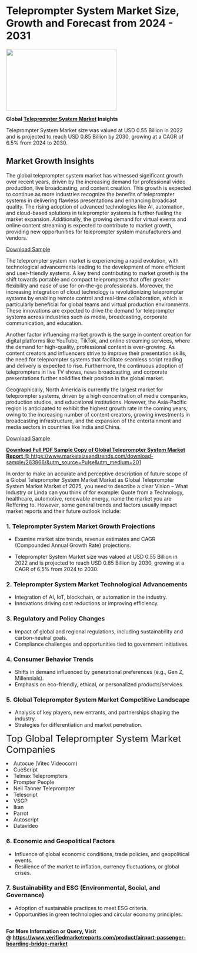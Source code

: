 <H1>Teleprompter System Market Size, Growth and Forecast from 2024 - 2031</H1><img class="aligncenter size-medium wp-image-584254" src="https://thirdeyenews.in/wp-content/uploads/2024/09/Global-Market-Research-300x168.jpeg" alt="" width="300" height="168" /><p><strong>Global&nbsp;<a href="https://www.marketsizeandtrends.com/download-sample/263866/&amp;utm_source=Pulse&amp;utm_medium=201">Teleprompter System Market</a> Insights</strong></p><p>Teleprompter System Market size was valued at USD 0.55 Billion in 2022 and is projected to reach USD 0.85 Billion by 2030, growing at a CAGR of 6.5% from 2024 to 2030.</p><p><h2>Market Growth Insights</h2> <p>The global teleprompter system market has witnessed significant growth over recent years, driven by the increasing demand for professional video production, live broadcasting, and content creation. This growth is expected to continue as more industries recognize the benefits of teleprompter systems in delivering flawless presentations and enhancing broadcast quality. The rising adoption of advanced technologies like AI, automation, and cloud-based solutions in teleprompter systems is further fueling the market expansion. Additionally, the growing demand for virtual events and online content streaming is expected to contribute to market growth, providing new opportunities for teleprompter system manufacturers and vendors.</p> <p><a href="https://www.example.com/sample-download">Download Sample</a></p> <p>The teleprompter system market is experiencing a rapid evolution, with technological advancements leading to the development of more efficient and user-friendly systems. A key trend contributing to market growth is the shift towards portable and compact teleprompters that offer greater flexibility and ease of use for on-the-go professionals. Moreover, the increasing integration of cloud technology is revolutionizing teleprompter systems by enabling remote control and real-time collaboration, which is particularly beneficial for global teams and virtual production environments. These innovations are expected to drive the demand for teleprompter systems across industries such as media, broadcasting, corporate communication, and education.</p> <p>Another factor influencing market growth is the surge in content creation for digital platforms like YouTube, TikTok, and online streaming services, where the demand for high-quality, professional content is ever-growing. As content creators and influencers strive to improve their presentation skills, the need for teleprompter systems that facilitate seamless script reading and delivery is expected to rise. Furthermore, the continuous adoption of teleprompters in live TV shows, news broadcasting, and corporate presentations further solidifies their position in the global market.</p> <p>Geographically, North America is currently the largest market for teleprompter systems, driven by a high concentration of media companies, production studios, and educational institutions. However, the Asia-Pacific region is anticipated to exhibit the highest growth rate in the coming years, owing to the increasing number of content creators, growing investments in broadcasting infrastructure, and the expansion of the entertainment and media sectors in countries like India and China.</p> <p><a href="https://www.example.com/sample-download">Download Sample</a></p> <p><a href="https://www.example.com/get-more"></p><p><span class=""><strong>Download Full PDF Sample Copy of Global Teleprompter System Market Report</strong> @ <a href="https://www.marketsizeandtrends.com/download-sample/263866/&amp;utm_source=Pulse&amp;utm_medium=201" target="_blank">https://www.marketsizeandtrends.com/download-sample/263866/&amp;utm_source=Pulse&amp;utm_medium=201</a></span></p><p>In order to make an accurate and perceptive description of future scope of a Global&nbsp;Teleprompter System Market Market as Global&nbsp;Teleprompter System Market Market of 2025, you need to describe a clear Vision &ndash; What Industry or Linda can you think of for example: Quote from a Technology, healthcare, automotive, renewable energy, name the market you are Reffering to. However, some general trends and factors usually impact market reports and their future outlook include:</p><h3>1.&nbsp;<strong>Teleprompter System Market Growth Projections</strong></h3><ul><li>Examine market size trends, revenue estimates and CAGR (Compounded Annual Growth Rate) projections.</li><li><p>Teleprompter System Market size was valued at USD 0.55 Billion in 2022 and is projected to reach USD 0.85 Billion by 2030, growing at a CAGR of 6.5% from 2024 to 2030.</p></li></ul><h3>2.&nbsp;<strong>Teleprompter System Market Technological Advancements</strong></h3><ul><li>Integration of AI, IoT, blockchain, or automation in the industry.</li><li>Innovations driving cost reductions or improving efficiency.</li></ul><h3>3.&nbsp;<strong>Regulatory and Policy Changes</strong></h3><ul><li>Impact of global and regional regulations, including sustainability and carbon-neutral goals.</li><li>Compliance challenges and opportunities tied to government initiatives.</li></ul><h3>4.&nbsp;<strong>Consumer Behavior Trends</strong></h3><ul><li>Shifts in demand influenced by generational preferences (e.g., Gen Z, Millennials).</li><li>Emphasis on eco-friendly, ethical, or personalized products/services.</li></ul><h3>5.&nbsp;<strong>Global Teleprompter System Market Competitive Landscape</strong></h3><ul><li>Analysis of key players, new entrants, and partnerships shaping the industry.</li><li>Strategies for differentiation and market penetration.</li></ul><p data-pm-slice="1 1 []"><span style="color: inherit; font-family: inherit; font-size: 25px;">Top Global Teleprompter System Market Companies</span></p><div class="" data-test-id=""><p><li>Autocue (Vitec Videocom)</li><li> CueScript</li><li> Telmax Teleprompters</li><li> Prompter People</li><li> Neil Tanner Teleprompter</li><li> Telescript</li><li> VSGP</li><li> Ikan</li><li> Parrot</li><li> Autoscript</li><li> Datavideo</li></p></div><h3>6.&nbsp;<strong>Economic and Geopolitical Factors</strong></h3><ul><li>Influence of global economic conditions, trade policies, and geopolitical events.</li><li>Resilience of the market to inflation, currency fluctuations, or global crises.</li></ul><h3>7.&nbsp;<strong>Sustainability and ESG (Environmental, Social, and Governance)</strong></h3><ul><li>Adoption of sustainable practices to meet ESG criteria.</li><li>Opportunities in green technologies and circular economy principles.</li></ul><h2><strong style="font-size: 14px;">For More Information or Query, Visit @&nbsp;</strong><a style="background-color: #ffffff; font-size: 14px;" href="https://www.marketsizeandtrends.com/report/teleprompter-system-market/" target="_blank">https://www.verifiedmarketreports.com/product/airport-passenger-boarding-bridge-market</a></h2>
